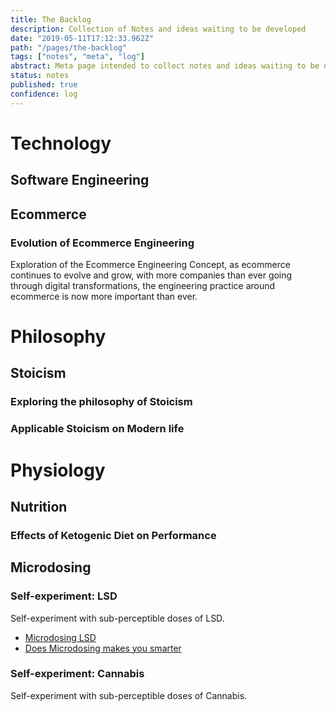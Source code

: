 ```yaml
---
title: The Backlog
description: Collection of Notes and ideas waiting to be developed
date: "2019-05-11T17:12:33.962Z"
path: "/pages/the-backlog"
tags: ["notes", "meta", "log"]
abstract: Meta page intended to collect notes and ideas waiting to be developed
status: notes
published: true
confidence: log
---
```


# Technology

## Software Engineering

## Ecommerce 
### Evolution of Ecommerce Engineering
Exploration of the Ecommerce Engineering Concept, as ecommerce continues to evolve and grow, with more companies than ever going through digital transformations, the engineering practice around ecommerce is now more important than ever. 

# Philosophy

## Stoicism
### Exploring the philosophy of Stoicism
### Applicable Stoicism on Modern life

# Physiology

## Nutrition
### Effects of Ketogenic Diet on Performance


## Microdosing
### Self-experiment: LSD
Self-experiment with sub-perceptible doses of LSD.

- [Microdosing LSD](https://thethirdwave.co/microdosing/lsd/)
- [Does Microdosing makes you smarter](https://www.youtube.com/watch?v=0pcqV3JgGlo)

### Self-experiment: Cannabis
Self-experiment with sub-perceptible doses of Cannabis.